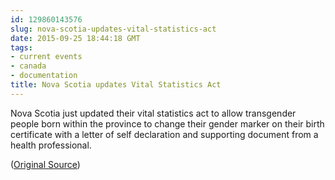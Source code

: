 ```yaml
---
id: 129860143576
slug: nova-scotia-updates-vital-statistics-act
date: 2015-09-25 18:44:18 GMT
tags:
- current events
- canada
- documentation
title: Nova Scotia updates Vital Statistics Act
---
```

Nova Scotia just updated their vital statistics act to allow transgender people born within the province to change their gender marker on their birth certificate with a letter of self declaration and supporting document from a health professional.

([Original Source][1])

[1]: http://web.archive.org/web/20150925100350/http://www.cbc.ca/news/canada/nova-scotia/transgender-nova-scotians-birth-certificates-1.3242382